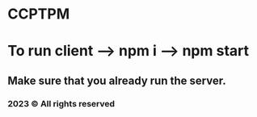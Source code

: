 # CCPTPM
# To run client --> npm i --> npm start
## Make sure that you already run the server.
### 2023 © All rights reserved
